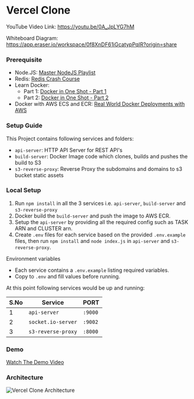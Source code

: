 # Vercel Clone

YouTube Video Link: https://youtu.be/0A_JpLYG7hM

Whiteboard Diagram: https://app.eraser.io/workspace/0f8XnDF61iGcatypPqIR?origin=share

### Prerequisite

- Node.JS: [Master NodeJS Playlist](https://youtube.com/playlist?list=PLinedj3B30sDby4Al-i13hQJGQoRQDfPo&si=5gaDmQ_mzuBHvAsg)
- Redis: [Redis Crash Course](https://youtu.be/Vx2zPMPvmug?si=Z_XT6BMNgkgwnX49)
- Learn Docker:
  - Part 1: [Docker in One Shot - Part 1](https://youtu.be/31k6AtW-b3Y?si=FIPffAKieiBGgo5c)
  - Part 2: [Docker in One Shot - Part 2](https://youtu.be/xPT8mXa-sJg?si=-6z_HkJZXsvrvSpO)
- Docker with AWS ECS and ECR: [Real World Docker Deployments with AWS](https://youtu.be/AiiFbsAlLaI?si=dKrFZFr7fLBXKSab)

### Setup Guide

This Project contains following services and folders:

- `api-server`: HTTP API Server for REST API's
- `build-server`: Docker Image code which clones, builds and pushes the build to S3
- `s3-reverse-proxy`: Reverse Proxy the subdomains and domains to s3 bucket static assets

### Local Setup

1. Run `npm install` in all the 3 services i.e. `api-server`, `build-server` and `s3-reverse-proxy`
2. Docker build the `build-server` and push the image to AWS ECR.
3. Setup the `api-server` by providing all the required config such as TASK ARN and CLUSTER arn.
4. Create `.env` files for each service based on the provided `.env.example` files, then run `npm install` and `node index.js` in `api-server` and `s3-reverse-proxy`.

Environment variables
- Each service contains a `.env.example` listing required variables.
- Copy to `.env` and fill values before running.

At this point following services would be up and running:

| S.No | Service            | PORT    |
| ---- | ------------------ | ------- |
| 1    | `api-server`       | `:9000` |
| 2    | `socket.io-server` | `:9002` |
| 3    | `s3-reverse-proxy` | `:8000` |

### Demo

[Watch The Demo Video](https://imgur.com/I6KgmNR)

### Architecture

![Vercel Clone Architecture](https://i.imgur.com/r7QUXqZ.png)

